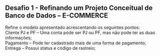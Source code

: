 ## Desafio 1 - Refinando um Projeto Conceitual de Banco de Dados – E-COMMERCE <br />
Refine o modelo apresentado acrescentando os seguintes pontos: <br />
Cliente PJ e PF – Uma conta pode ser PJ ou PF, mas não pode ter as duas informações; <br />
Pagamento – Pode ter cadastrado mais de uma forma de pagamento; <br />
Entrega – Possui status e código de rastreio; <br />
